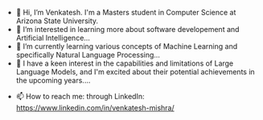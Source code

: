 - 👋 Hi, I’m Venkatesh. I'm a Masters student in Computer Science at Arizona State University.
- 👀 I’m interested in learning more about software developement and Artificial Intelligence...
- 🌱 I’m currently learning various concepts of Machine Learning and specifically Natural Language Processing...
- 🌱 I have a keen interest in the capabilities and limitations of Large Language Models, and I'm excited about their potential achievements in the upcoming years....
<!---- 💞️ I’m looking to collaborate on ... --->
- 📫 How to reach me: through LinkedIn: https://www.linkedin.com/in/venkatesh-mishra/

<!---
bablooven/bablooven is a ✨ special ✨ repository because its `README.md` (this file) appears on your GitHub profile.
You can click the Preview link to take a look at your changes.
--->
